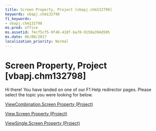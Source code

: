 ```yaml
---
title: Screen Property, Project [vbapj.chm132798]
keywords: vbapj.chm132798
f1_keywords:
- vbapj.chm132798
ms.prod: office
ms.assetid: f4cf5cf5-9f48-418f-ba70-9150a394d505
ms.date: 06/08/2017
localization_priority: Normal
---
```



# Screen Property, Project [vbapj.chm132798]

Hi there! You have landed on one of our F1 Help redirector pages. Please select the topic you were looking for below.

[ViewCombination.Screen Property (Project)](http://msdn.microsoft.com/library/69cdee63-88eb-1c6e-f73e-627b8b896904%28Office.15%29.aspx)

[View.Screen Property (Project)](http://msdn.microsoft.com/library/975af43e-76c8-ea69-b6d9-7e6408e22ae0%28Office.15%29.aspx)

[ViewSingle.Screen Property (Project)](http://msdn.microsoft.com/library/4d612d77-eb00-a6ed-bf13-dd73ae8bbafe%28Office.15%29.aspx)

